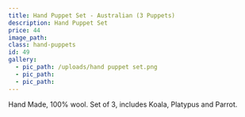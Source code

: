 ```yaml
---
title: Hand Puppet Set - Australian (3 Puppets)
description: Hand Puppet Set
price: 44
image_path:
class: hand-puppets
id: 49
gallery:
  - pic_path: /uploads/hand puppet set.png
  - pic_path:
  - pic_path:
---
```



Hand Made, 100% wool. Set of 3, includes Koala, Platypus and Parrot.